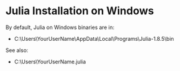 # Julia Installation on Windows

By default, Julia on Windows binaries are in:
- C:\Users\YourUserName\AppData\Local\Programs\Julia-1.8.5\bin

See also: 
- C:\Users\YourUserName\.julia